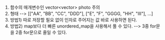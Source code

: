 

1) 함수의 매개변수인 vector<vector<string>> photo 주의
2) 형태 --> [["AA", "BB", "CC", "DDD"], ["E", "F", "GGGG, "HH", "III"], ...]
3) 방법1) 따로 저장할 필요 없이 인자로 주어지는 값 바로 사용하면 된다.
4) 방법2) map보다 더 빠른 unordered_map을 사용해서 풀 수 있다.  --> 3중 for문을 2중 for문으로 줄일 수 있다.
